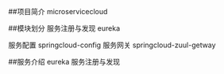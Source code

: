 ##项目简介
microservicecloud

##模块划分
服务注册与发现 eureka

服务配置 springcloud-config
服务网关 springcloud-zuul-getway



##服务介绍
eureka 服务注册与发现




